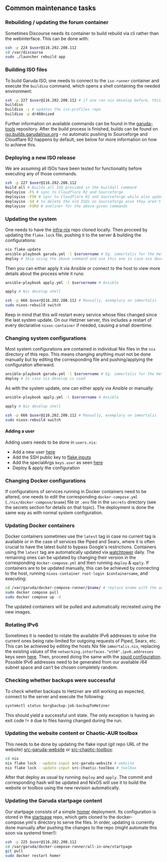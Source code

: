 ## Common maintenance tasks

### Rebuilding / updating the forum container

Sometimes Discourse needs its container to build rebuild via cli rather than the webinterface. This can be done with:

```sh
ssh -p 224 $user@116.202.208.112
cd /var/discourse
sudo ./launcher rebuild app
```

### Building ISO files

To build Garuda ISO, one needs to connect to the `iso-runner` container and execute the `buildiso` command, which opens a shell containing the needed environment:

```sh
ssh -p 227 $user@116.202.208.112 # if one ran nix develop before, this can be skipped
buildiso
buildiso -i # updates the iso-profiles repo
buildiso -p dr460nized
```

Further information on available commands can be found in the [garuda-tools](https://gitlab.com/garuda-linux/tools/garuda-tools) repository.
After the build process is finished, builds can be found on [iso.builds.garudalinux.org](https://iso.builds.garudalinux.org/iso/garuda/) - no automatic pushing to Sourceforge and Cloudflare R2 happens by default, see below for more information on how to achieve this.

### Deploying a new ISO release

We are assuming all ISOs have been tested for functionality before executing any of those commands.

```sh
ssh -p 227 $user@116.202.208.112
build all # builds all ISO provided in the buildall command
deployiso -FS # sync to Cloudflare R2 and Sourceforge
deployiso -FSR # sync to Cloudflare R2 and Sourceforge while also updating the latest (stable, non-nightly) release
deployiso -Sd # to delete the old ISOs on Sourceforge once they aren't needed anymore
deployiso -FSRd # oneliner for the above-given commands
```

### Updating the system

One needs to have the [infra-nix](https://gitlab.com/garuda-linux/infra-nix) repo cloned locally. Then proceed by updating the `flake.lock` file, pushing it to the server & building the configurations:

```sh
nix flake update
ansible-playbook garuda.yml -l $servername # Eg. immortalis for the Hetzner host
deploy # Skip using the above command and use this one in case nix develop was used
```

Then you can either apply it via Ansible or connect to the host to view more details about the process while it runs:

```sh
ansible-playbook apply.yml -l $servername # Ansible

apply # Nix develop shell

ssh -p 666 $user@116.202.208.112 # Manually, exemplary on immortalis
sudo nixos-rebuild switch
```

Keep in mind that this will restart every service whose files changed since the last system update. On our Hetzner server, this includes a restart of every declarative `nixos-container` if needed, causing a small downtime.

### Changing system configurations

Most system configurations are contained in individual Nix files in the `nix` directory of this repo. This means changing anything must not be done manually but by editing the corresponding file and pushing/applying the configuration afterward.

```sh
ansible-playbook garuda.yml -l $servername # Eg. immortalis for the Hetzner host
deploy # In case nix develop is used
```

As with the system update, one can either apply via Ansible or manually:

```sh
ansible-playbook apply.yml -l $servername # Ansible

apply # Nix develop shell

ssh -p 666 $user@116.202.208.112 # Manually, exemplary on immortalis
sudo nixos-rebuild switch
```

#### Adding a user

Adding users needs to be done in `users.nix`:

- Add a new user [here](https://gitlab.com/garuda-linux/infra-nix/-/blob/main/nixos/modules/users.nix?ref_type=heads#L14)
- Add the SSH public key to [flake inputs](https://gitlab.com/garuda-linux/infra-nix/-/blob/main/flake.nix?ref_type=heads#L43)
- Add the specialArgs `keys.user` as seen [here](https://gitlab.com/garuda-linux/infra-nix/-/blob/main/nixos/flake-module.nix?ref_type=heads#L38)
- Deploy & apply the configuration

### Changing Docker configurations

If configurations of services running in Docker containers need to be altered, one needs to edit the corresponding `docker-compose.yml` (`./nix/docker-compose/$name`) file or `.env` file in the `secrets` directory (see the secrets section for details on that topic). The deployment is done the same way as with normal system configuration.

### Updating Docker containers

Docker containers sometimes use the `latest` tag in case no current tag is available or in the case of services like Piped and Searx, where it is often crucial to have the latest build to bypass Google's restrictions. Containers using the `latest` tag are automatically updated via [watchtower](https://containrrr.dev/watchtower/) daily. The remaining ones can be updated by changing their version in the corresponding `docker-compose.yml` and then running `deploy` & `apply`. If containers are to be updated manually, this can be achieved by connecting to the host, running `nixos-container root-login $containername`, and executing:

```sh
cd /var/garuda/docker-compose-runner/$name/ # replace $name with the actual docker-compose.yml or autocomplete via tab
sudo docker compose pull
sudo docker compose up -d
```

The updated containers will be pulled and automatically recreated using the new images.

### Rotating IPv6

Sometimes it is needed to rotate the available IPv6 addresses to solve the current ones being rate-limited for outgoing requests of Piped, Searx, etc. This can be achieved by editing the hosts Nix file `immortalis.nix`, replacing the existing values of the `networking.interfaces."eth0".ipv6.addresses` keys seen [here](https://gitlab.com/garuda-linux/infra-nix/-/blob/main/nixos/hosts/immortalis.nix?ref_type=heads#L30). Then, proceed doing the same with the [squid configuration](https://gitlab.com/garuda-linux/infra-nix/-/blob/main/nixos/hosts/immortalis.nix?ref_type=heads#L219). Possible IPv6 addresses need to be generated from our available /64 subnet space and can't be chosen completely random.

### Checking whether backups were successful

To check whether backups to Hetzner are still working as expected, connect to the server and execute the following:

```sh
systemctl status borgbackup-job-backupToHetzner
```

This should yield a successful unit state. The only exception is having an exit code != `0` due to files having changed during the run.

### Updating the website content or Chaotic-AUR toolbox

This needs to be done by updating the flake input (git repo URL of the website) [src-garuda-website](https://gitlab.com/garuda-linux/infra-nix/-/blob/main/nix/flake.nix?ref_type=heads#L60) or [src-chaotic-toolbox](https://gitlab.com/garuda-linux/infra-nix/-/blob/main/nix/flake.nix?ref_type=heads#L44):

```sh
cd nix
nix flake lock --update-input src-garuda-website # website
nix flake lock --update-input src-chaotic-toolbox # toolbox
```

After that deploy as usual by running `deploy` and `apply`. The commit and corresponding hash will be updated and NixOS will use it to build the website or toolbox using the new revision automatically.

### Updating the Garuda startpage content

Our startpage consists of a simple [homer](https://github.com/bastienwirtz/homer) deployment. Its configuration is stored in the [startpage](https://gitlab.com/garuda-linux/website/startpage) repo, which gets cloned to the docker-compose.yml's directory to serve the files. In order, updating is currently done manually after pushing the changes to the repo (might automate this soon via systemd timer!):

```sh
ssh -p 225 $user@116.202.208.112
cd /var/garuda/docker-compose-runner/all-in-one/startpage
git pull
sudo docker restart homer
```
